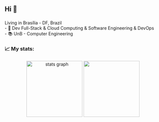 
<!--<div align="center">
  <img src="https://github.com/Anmol-Baranwal/Cool-GIFs-For-GitHub/assets/74038190/80728820-e06b-4f96-9c9e-9df46f0cc0a5" width="850"/>
  <img width="12" />
</div>-->

###

<h2 align="left">Hi 👋</h2>

###

<p align="left">Living in Brasília - DF, Brazil<br>- 🔭 Dev Full-Stack & Cloud Computing & Software Engineering & DevOps<br>- 📚 UnB - Computer Engineering</p>

###

<h3 align="left">📈   My stats:</h3>

###

<div align="center">
  <img height="180" src="https://github-readme-stats.vercel.app/api?username=pafev&hide_title=true&hide_rank=true&show_icons=true&include_all_commits=true&count_private=true&disable_animations=false&theme=gotham&locale=en&hide_border=true" height="200" alt="stats graph" />
  <img height="180" src="https://github-readme-stats.vercel.app/api/top-langs/?username=pafev&layout=compact&theme=gotham&hide_border=true"/>
</div>

###

